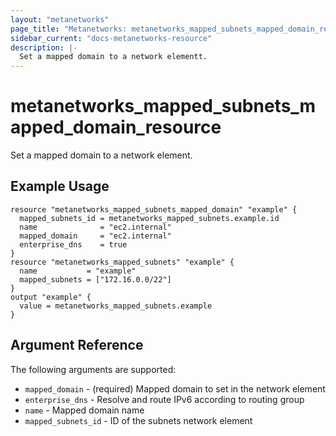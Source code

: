 ```yaml
---
layout: "metanetworks"
page_title: "Metanetworks: metanetworks_mapped_subnets_mapped_domain_resource"
sidebar_current: "docs-metanetworks-resource"
description: |-
  Set a mapped domain to a network elementt.
---
```


# metanetworks_mapped_subnets_mapped_domain_resource

Set a mapped domain to a network element.

## Example Usage

```hcl
resource "metanetworks_mapped_subnets_mapped_domain" "example" {
  mapped_subnets_id = metanetworks_mapped_subnets.example.id
  name              = "ec2.internal"
  mapped_domain     = "ec2.internal"
  enterprise_dns    = true
}
resource "metanetworks_mapped_subnets" "example" {
  name           = "example"
  mapped_subnets = ["172.16.0.0/22"]
}
output "example" {
  value = metanetworks_mapped_subnets.example
}
```

## Argument Reference

The following arguments are supported:

* `mapped_domain` - (required) Mapped domain to set in the network element
* `enterprise_dns` - Resolve and route IPv6 according to routing group
* `name` - Mapped domain name
* `mapped_subnets_id` - ID of the subnets network element
